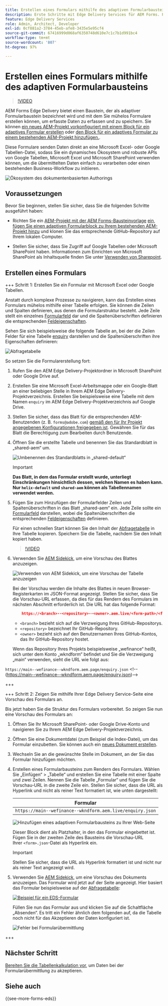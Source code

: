 ```yaml
---
title: Erstellen eines Formulars mithilfe des adaptiven Formularbausteins
description: Erste Schritte mit Edge Delivery Services für AEM Forms. Perfekte Formulare im Handumdrehen! Dokumentenbasierte Inhaltserstellung mit AEM Forms Edge Delivery = Atemberaubende Geschwindigkeit und SEO-freundliche Formulare für glücklichere Benutzende und Suchmaschinen.
feature: Edge Delivery Services
role: Admin, Architect, Developer
exl-id: 0cf881a2-3784-45eb-afe8-3435e5e95cf4
source-git-commit: 67416999d068af6350748d610e7c1c7b1d991bc4
workflow-type: tm+mt
source-wordcount: '807'
ht-degree: 97%

---
```


# Erstellen eines Formulars mithilfe des adaptiven Formularbausteins

>[!VIDEO](https://video.tv.adobe.com/v/3427881?quality=12&learn=on)

AEM Forms Edge Delivery bietet einen Baustein, der als adaptiver Formularbaustein bezeichnet wird und mit dem Sie mühelos Formulare erstellen können, um erfasste Daten zu erfassen und zu speichern. Sie können [ein neues AEM-Projekt vorkonfiguriert mit einem Block für ein adaptives Formular erstellen](/help/edge/docs/forms/tutorial.md#create-a-new-aem-project-pre-configured-with-adaptive-forms-block) oder [den Block für ein adaptives Formular zu einem bestehenden AEM-Projekt hinzufügen.](/help/edge/docs/forms/tutorial.md#add-adaptive-forms-block-to-your-existing-aem-project).

Diese Formulare senden Daten direkt an eine Microsoft Excel- oder Google Tabellen-Datei, sodass Sie ein dynamisches Ökosystem und robuste APIs von Google Tabellen, Microsoft Excel und Microsoft SharePoint verwenden können, um die übermittelten Daten einfach zu verarbeiten oder einen bestehenden Business-Workflow zu initiieren.

![Ökosystem des dokumentenbasierten Authorings](/help/edge/assets/document-based-authoring-workflow-create-form.png)


## Voraussetzungen

Bevor Sie beginnen, stellen Sie sicher, dass Sie die folgenden Schritte ausgeführt haben:

* Richten Sie ein [AEM-Projekt mit der AEM Forms-Bausteinvorlage](/help/edge/docs/forms/tutorial.md#create-a-new-aem-project-pre-configured-with-adaptive-forms-block) [ein, fügen Sie einen adaptiven Formularblock zu Ihrem bestehenden AEM-Projekt hinzu](/help/edge/docs/forms/tutorial.md#add-adaptive-forms-block-to-your-existing-aem-project) und klonen Sie das entsprechende GitHub-Repository auf Ihrem lokalen Computer.
<!--In this document, the local folder of your Edge Delivery Services (EDS) project is referred as `[EDS Project repository]`.  -->
* Stellen Sie sicher, dass Sie Zugriff auf Google Tabellen oder Microsoft SharePoint haben. Informationen zum Einrichten von Microsoft SharePoint als Inhaltsquelle finden Sie unter [Verwenden von Sharepoint](https://www.aem.live/docs/setup-customer-sharepoint).



## Erstellen eines Formulars

<!--
+++ Step 1: Add the Adaptive Forms Block to your Edge Delivery Services (EDS) project.

The Adaptive  empowers users to create forms for an Edge Delivery Service Site. However, this block isn't included in the default AEM boilerplate (used to create an Edge Delivery Services project). To seamlessly integrate the Adaptive Forms Block into your Edge Delivery Services project:

1. **Clone the Adaptive Forms Block repository**: Clone the [Adaptive Forms Block repository](https://github.com/adobe-rnd/form-block) on your local machine. It contains the code to render the form on an EDS webpage. In this document, the local folder of your Forms Block repository is referred as `[Adaptive Forms Block repository]`.
2. **Locate the Adaptive Forms Block Repository:** Access the [Adaptive Forms Block repository]/blocks/src folder and copy its content. 

3. on your local machine and copy the `form` folder. 
4. **Paste the Adaptive Forms Block's code into your EDS Project:**
Navigate to the [EDS Project repository]/blocks/ folder on your local machine and create a 'form' folder. Paste the `[Adaptive Forms Block repository]/blocks/src content`, copied in perevious step to the `[EDS Project repository]/blocks/form` folder.
1. **Commit Changes to GitHub:** Check in the `[EDS Project repository]/blocks/form` folder and its underlying files to your Edge Delivery Services project on GitHub.

After completing these steps, the Adaptive Forms Block is successfully added to your Edge Delivery Services (EDS) project repository on GitHub. You can now create and add forms to a EDS Sites page.
 

**Troubleshooting GitHub build issues**

Ensure a smooth GitHub build process by addressing potential issues:

* **Resolve Module Path Error:**
    If you encounter the error "Unable to resolve path to module "'../../scripts/lib-franklin.js'", navigate to the [EDS Project]/blocks/forms/form.js file. Update the import statement by replacing the lib-franklin.js file with the aem.js file.

* **Handle Linting Errors:**
    Should you come across any linting errors, you can bypass them. Open the [EDS Project]/package.json file and modify the "lint" script from "lint": "npm run lint:js && npm run lint:css" to "lint": "echo 'skipping linting for now'". Save the file and commit the changes to your GitHub project. -->

+++ Schritt 1: Erstellen Sie ein Formular mit Microsoft Excel oder Google Tabellen.

Anstatt durch komplexe Prozesse zu navigieren, kann das Erstellen eines Formulars mühelos mithilfe einer Tabelle erfolgen. Sie können die Zeilen und Spalten definieren, aus denen die Formularstruktur besteht. Jede Zeile stellt ein einzelnes [Formularfeld](/help/edge/docs/forms/form-components.md#available-components) dar und die Spaltenüberschriften definieren die entsprechenden [Feldeigenschaften](/help/edge/docs/forms/form-components.md#components-properties).

Sehen Sie sich beispielsweise die folgende Tabelle an, bei der die Zeilen Felder für eine Tabelle [enquiry](/help/edge/assets/enquiry.xlsx) darstellen und die Spaltenüberschriften ihre Eigenschaften definieren:

![Abfragetabelle](/help/edge/assets/enquiry-form-spreadsheet.png)

So setzen Sie die Formularerstellung fort:

1. Rufen Sie den AEM Edge Delivery-Projektordner in Microsoft SharePoint oder Google Drive auf.

1. Erstellen Sie eine Microsoft Excel-Arbeitsmappe oder ein Google-Blatt an einer beliebigen Stelle in Ihrem AEM Edge Delivery-Projektverzeichnis. Erstellen Sie beispielsweise eine Tabelle mit dem Namen `enquiry` im AEM Edge Delivery-Projektverzeichnis auf Google Drive.

   <!-- ![Sample Content on Google Drive](/help/edge/assets/upload-sample-files-to-your-content-folder.png)-->

1. Stellen Sie sicher, dass das Blatt für die entsprechenden AEM-Benutzenden (z. B. `forms@adobe.com`) [gemäß den für Ihr Projekt angegebenen Konfigurationen freigegeben ist](https://www.aem.live/docs/setup-customer-sharepoint). Gewähren Sie für das Blatt die Berechtigung zum Bearbeiten durch Benutzende.

1. Öffnen Sie die erstellte Tabelle und benennen Sie das Standardblatt in „shared-aem“ um.

   ![Umbenennen des Standardblatts in „shared-default“](/help/edge/assets/rename-sheet-to-shared-default.png)

   >[!IMPORTANT]
   >
   >**Das Blatt, in dem das Formular erstellt wurde, unterliegt Einschränkungen hinsichtlich dessen, welchen Namen es haben kann. Nur `helix-default` und `shared-aem` können als Tabellennamen verwendet werden.**

1. Fügen Sie zum Hinzufügen der Formularfelder Zeilen und Spaltenüberschriften in das Blatt „shared-aem“ ein. Jede Zeile sollte ein [Formularfeld](/help/edge/docs/forms/form-components.md#available-components) darstellen, wobei die Spaltenüberschriften die entsprechenden [Feldeigenschaften](/help/edge/docs/forms/form-components.md#components-properties) definieren.


   Für einen schnellen Start können Sie den Inhalt der [Abfragetabelle](/help/edge/assets/enquiry.xlsx) in Ihre Tabelle kopieren. Speichern Sie die Tabelle, nachdem Sie den Inhalt kopiert haben.

   >[!VIDEO](https://video.tv.adobe.com/v/3427468?quality=12&learn=on)


1. Verwenden Sie [AEM Sidekick](https://www.aem.live/developer/tutorial#preview-and-publish-your-content), um eine Vorschau des Blattes anzuzeigen.

   ![Verwenden von AEM Sidekick, um eine Vorschau der Tabelle anzuzeigen](/help/edge/assets/preview-form.png)

   Bei der Vorschau werden die Inhalte des Blattes in neuen Browser-Registerkarten im JSON-Format angezeigt. Stellen Sie sicher, dass Sie die Vorschau-URL erfassen, da dies für das Rendern des Formulars im nächsten Abschnitt erforderlich ist. Die URL hat das folgende Format:


   ```JSON
       https://<branch>--<repository>--<owner>.aem.live/<form-path>/<form-file-name>.json
   ```

   * `<branch>` bezieht sich auf die Verzweigung Ihres GitHub-Repositorys.
   * `<repository>` bezeichnet Ihr GitHub-Repository.
   * `<owner>` bezieht sich auf den Benutzernamen Ihres GitHub-Kontos, das Ihr GitHub-Repository hostet.

   Wenn das Repository Ihres Projekts beispielsweise „wefinance“ heißt, sich unter dem Konto „wkndform“ befindet und Sie die Verzweigung „main“ verwenden, sieht die URL wie folgt aus:

`https://main--wefinance--wkndform.aem.page/enquiry.json`
&lt;!--(https://main--wefinance--wkndform.aem.page/enquiry.json)-->


+++

+++ Schritt 2: Zeigen Sie mithilfe Ihrer Edge Delivery Service-Seite eine Vorschau des Formulars an.


Bis jetzt haben Sie die Struktur des Formulars vorbereitet. So zeigen Sie nun eine Vorschau des Formulars an:

1. Öffnen Sie Ihr Microsoft SharePoint- oder Google Drive-Konto und navigieren Sie zu Ihrem AEM Edge Delivery-Projektverzeichnis.



1. Öffnen Sie eine Dokumentdatei (zum Beispiel die Index-Datei), um das Formular einzubetten. Sie können auch ein [neues Dokument erstellen](/help/edge/assets/enquiry-form.docx).

1. Wechseln Sie an die gewünschte Stelle im Dokument, an der Sie das Formular hinzufügen möchten.

1. Erstellen eines Formularbausteins zum Rendern des Formulars. Wählen Sie „Einfügen“ > „Tabelle“ und erstellen Sie eine Tabelle mit einer Spalte und zwei Zeilen. Nennen Sie die Tabelle „Formular“ und fügen Sie die Vorschau-URL in die zweite Zeile ein. Stellen Sie sicher, dass die URL als Hyperlink und nicht als reiner Text formatiert ist, wie unten dargestellt:

   | Formular |
   |---|
   | `https://main--wefinance--wkndform.aem.live/enquiry.json` |


   ![Hinzufügen eines adaptiven Formularbausteins zu Ihrer Web-Seite](/help/edge/assets/enquiry-doc-to-embed-form.png)

   Dieser Block dient als Platzhalter, in den das Formular eingebettet ist. Fügen Sie in der zweiten Zeile des Bausteins die Vorschau-URL Ihrer `<form>.json`-Datei als Hyperlink ein.

   >[!IMPORTANT]
   >
   >
   > Stellen Sie sicher, dass die URL als Hyperlink formatiert ist und nicht nur als reiner Text angezeigt wird.


1. Verwenden Sie [AEM Sidekick](https://www.aem.live/developer/tutorial#preview-and-publish-your-content), um eine Vorschau des Dokuments anzuzeigen. Das Formular wird jetzt auf der Seite angezeigt. Hier basiert das Formular beispielsweise auf der [Abfragetabelle](/help/edge/assets/enquiry-form.docx):


   [![Beispiel für ein EDS-Formular](/help/edge/assets/updated-form.png)](https://main--wefinance--wkndform.aem.page/enquiry-form)

   Füllen Sie nun das Formular aus und klicken Sie auf die Schaltfläche „Absenden“. Es tritt ein Fehler ähnlich dem folgenden auf, da die Tabelle noch nicht für das Akzeptieren der Daten konfiguriert ist.

   ![Fehler bei Formularübermittlung](/help/edge/assets/form-error.png)

+++


## Nächster Schritt

[Bereiten Sie die Tabellenkalkulation vor](/help/edge/docs/forms/submit-forms.md), um Daten bei der Formularübermittlung zu akzeptieren.


## Siehe auch

{{see-more-forms-eds}}
